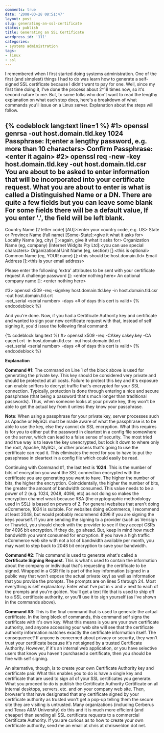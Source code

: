 ```yaml
---
comments: true
date: '2008-03-28 08:51:47'
layout: post
slug: generating-an-ssl-certificate
status: publish
title: Generating an SSL Certificate
wordpress_id: '111'
categories:
- systems administration
tags:
- linux
- ssl
---
```


I remembered when I first started doing systems administration. One of the first (and simplest) things I had to do was learn how to generate a self-signed SSL certificate because I didn't want to pay for one. Well, since my first time doing it, I've done the process about 2^18 times now, so it's second nature to me. But, to some folks who don't want to read the lengthy explanation on what each step does, here's a breakdown of what commands you'll issue on a Linux server. Explanation about the steps will follow.

<!--more-->

{% codeblock lang:text line=1 %}
#1> openssl genrsa -out host.domain.tld.key 1024
   Passphrase: lt;enter a lengthy password, e.g. more than 10 characters&gt;
   Confirm Passphrase: &lt;enter it again&gt;
#2> openssl req -new -key host.domain.tld.key -out host.domain.tld.csr
You are about to be asked to enter information that will be incorporated
into your certificate request.
What you are about to enter is what is called a Distinguished Name or a DN.
There are quite a few fields but you can leave some blank
For some fields there will be a default value,
If you enter '.', the field will be left blank.
-----
Country Name (2 letter code) [AU]:&lt;enter your country code, e.g. US&gt;
State or Province Name (full name) [Some-State]:&lt;give it what it asks for&gt;
Locality Name (eg, city) []:&lt;again, give it what it asks for&gt;
Organization Name (eg, company) [Internet Widgits Pty Ltd]:&lt;you can use special characters&gt;
Organizational Unit Name (eg, section) []:&lt;this is optional&gt;
Common Name (eg, YOUR name) []:&lt;this should be host.domain.tld&gt;
Email Address []:&lt;this is your email address&gt;

Please enter the following 'extra' attributes
to be sent with your certificate request
A challenge password []: &lt;enter nothing here&gt;
An optional company name []: &lt;enter nothing here&gt;

#3> openssl x509 -req -signkey host.domain.tld.key -in host.domain.tld.csr -out host.domain.tld.crt \
-set_serial &lt;serial number&gt; -days &lt;# of days this cert is valid&gt;
{% endcodeblock %}

And you're done. Now, if you had a Certificate Authority key and certificate and wanted to sign your new certificate request with that, instead of self signing it, you'd issue the following final command:

{% codeblock lang:text %}
#> openssl x509 -req -CAkey cakey.key -CA cacert.crt -in host.domain.tld.csr -out host.domain.tld.crt \
-set_serial &lt;serial number&gt; -days &lt;# of days this cert is valid&gt;
{% endcodeblock %}

<strong>Explanation</strong>

<strong>Command #1</strong>: The command on Line 1 of the block above is used for generating the private key. This key should be considered very private and should be protected at all costs. Failure to protect this key and it's exposure can enable sniffers to decrypt traffic that's encrypted for your SSL connection. Typically, protection is done through entering a nice and secure passphrase (that being a password that's much longer than traditional passwords). Thus, when someone looks at your private key, they won't be able to get the actual key from it unless they know your passphrase. 

<strong>Note:</strong> When using a passphrase for your private key, server processes such as Apache or MySQL must be made aware of what the passphrase is to be able to use the key, else they cannot do SSL encryption. What this requires is for you to either put the password in cleartext in a config file somewhere on the server, which can lead to a false sense of security. The most tried and true way is to leave the key unencrypted, but lock it down to where only the root, Apache, MySQL, or other process that's going to use the certificate can read it. This eliminates the need for you to have to put the passphrase in cleartext in a config file which could easily be read. 

Continuing with Command #1, the last text is <strong>1024</strong>. This is the number of bits of encryption you want the SSL connection encrypted with the certificate you are generating you want to have. The higher the number of bits, the higher the encryption. Coincidentally, the higher the number of bits, the greater the amount of bandwidth consumed. This value needs to be a power of 2 (e.g. 1024, 2048, 4096, etc) as not doing so makes the encryption channel weak because RSA (the cryptographic methodology used in SSL) is based on powers of 2. For general websites that aren't doing eCommerce, 1024 is suitable. For websites doing eCommerce, I recommend at least 2048, but would probably recommend 4096 if you are signing the keys yourself. If you are sending the signing to a provider (such as Verisign or Thawte), you should check with the provider to see if they accept CSRs for 4096 bit encryption. If they do, go ahead. But, keep in mind how much bandwidth you want consumed for encryption. If you have a high traffic eCommerce web site with not a lot of bandwidth available per month, you may want to step back to 2048 bit encryption to save your bandwidth. 

<strong>Command #2</strong>: This command is used to generate what's called a <strong>Certificate Signing Request</strong>. This is what's used to contain the information about the company or individual that's requesting the certificate to be signed. Wrapped in a CSR file is part of the key information (signed in a public way that won't expose the actual private key) as well as information that you provide the prompts. The prompts are on lines 5 through 24. Most everything is self explanatory. Enter what I've put in &lt; and &gt; next to each of the prompts and you're golden. You'll get a text file that is used to ship off to a SSL certificate authority, or you'll use it to sign yourself (as I've shown in the commands above). 

<strong>Command #3</strong>: This is the final command that is used to generate the actual certificate. In the long block of commands, this command self signs the certificate with it's own key. What this means is you are your own certificate authority, and anyone accessing your web site will see that the certificate authority information matches exactly the certificate information itself. The consequence? If anyone is concerned about privacy or security, they won't trust your certificate because it's not signed by a trusted Certificate Authority. However, if it's an internal web application, or you have selective users that know you haven't purchased a certificate, then you should be fine with self signing.

An alternative, though, is to create your own Certificate Authority key and certificate pair. What this enables you to do is have a single key and certificate that are used to sign all of your SSL certificates you generate. What you proceed to do is publish the Certificate Authority Certificate on all internal desktops, servers, etc. and on your company web site. Then, browser's that have designated that any certificate signed by your certificate authority as trusted won't get a pop-up telling them the secure site they are visiting is untrusted. Many organizations (including Cerberus and Texas A&M University) do this and it is much more efficient (and cheaper) than sending all SSL certificate requests to a commercial Certificate Authority. If you are curious as to how to create your own certificate authority, send me an email at chris at chrisweldon dot net. 
